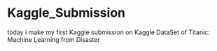 # Kaggle_Submission
today i make my first Kaggle submission on Kaggle DataSet of Titanic: Machine Learning from Disaster
